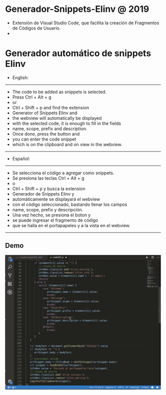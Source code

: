 # Generador-Snippets-Elinv @ 2019
- 
	Extensión de Visual Studio Code, 
 	que facilita la creación de Fragmentos de Códigos de Usuario.
- 
# 	Generador automático de snippets Elinv
- 	English:
- 	----------------------------------------------
- 	The code to be added as snippets is selected.
- 	Press Ctrl + Alt + g
- 	or
- 	Ctrl + Shift + p and find the extension
- 	Generator of Snippets Elinv and
- 	the webview will automatically be displayed
- 	with the selected code, it is enough to fill in the fields
- 	name, scope, prefix and description.
- 	Once done, press the <Build> button and
- 	you can enter the code snippet
- 	which is on the clipboard and on view in the webview.
- 	----------------------------------------------

- 	Español:
- 	----------------------------------------------
- 	Se selecciona el código a agregar como snippets.
- 	Se presiona las teclas Ctrl + Alt + g
- 	o
- 	Ctrl + Shift + p y busca la extension
- 	Generador de Snippets Elinv y
- 	automáticamente se displayará el webview
- 	con el código seleccionado, bastando llenar los campos
- 	name, scope, prefix y descripción.
- 	Una vez hecho, se presiona el boton <Construir> y
- 	se puede ingresar el fragmento de código
- 	que se halla en el portapapeles y a la vista en el webview.
- 	----------------------------------------------

## 	Demo

![demo](Generador_Snippets_Elinv_demo.gif)
